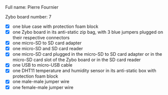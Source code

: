 Full name: Pierre Fournier

Zybo board number: 7

* [x] one blue case with protection foam block
* [x] one Zybo board in its anti-static zip bag, with 3 blue jumpers plugged on their respective connectors
* [x] one micro-SD to SD card adapter
* [x] one micro-SD and SD card reader
* [x] one micro-SD card plugged in the micro-SD to SD card adapter or in the micro-SD card slot of the Zybo board or in the SD card reader
* [x] one USB to micro-USB cable
* [x] one DHT11 temperature and humidity sensor in its anti-static box with protection foam block
* [x] one male-male jumper wire
* [x] one female-male jumper wire
